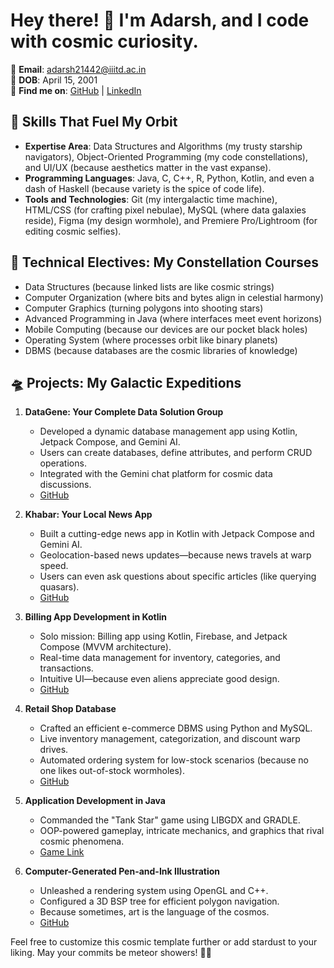 

# Hey there! 👋 I'm Adarsh, and I code with cosmic curiosity.

📧 **Email**: adarsh21442@iiitd.ac.in  
🎂 **DOB**: April 15, 2001  
📍 **Find me on**: [GitHub](https://github.com/Divinejmd13) | [LinkedIn](www.linkedin.com/in/adarsh-iiitd)

## 🚀 Skills That Fuel My Orbit

- **Expertise Area**: Data Structures and Algorithms (my trusty starship navigators), Object-Oriented Programming (my code constellations), and UI/UX (because aesthetics matter in the vast expanse).
- **Programming Languages**: Java, C, C++, R, Python, Kotlin, and even a dash of Haskell (because variety is the spice of code life).
- **Tools and Technologies**: Git (my intergalactic time machine), HTML/CSS (for crafting pixel nebulae), MySQL (where data galaxies reside), Figma (my design wormhole), and Premiere Pro/Lightroom (for editing cosmic selfies).

## 🌌 Technical Electives: My Constellation Courses

- Data Structures (because linked lists are like cosmic strings)
- Computer Organization (where bits and bytes align in celestial harmony)
- Computer Graphics (turning polygons into shooting stars)
- Advanced Programming in Java (where interfaces meet event horizons)
- Mobile Computing (because our devices are our pocket black holes)
- Operating System (where processes orbit like binary planets)
- DBMS (because databases are the cosmic libraries of knowledge)

## 🛸 Projects: My Galactic Expeditions

1. **DataGene: Your Complete Data Solution Group**
   - Developed a dynamic database management app using Kotlin, Jetpack Compose, and Gemini AI.
   - Users can create databases, define attributes, and perform CRUD operations.
   - Integrated with the Gemini chat platform for cosmic data discussions.
   - [GitHub](https://github.com/Divinejmd13/DataGene)

2. **Khabar: Your Local News App**
   - Built a cutting-edge news app in Kotlin with Jetpack Compose and Gemini AI.
   - Geolocation-based news updates—because news travels at warp speed.
   - Users can even ask questions about specific articles (like querying quasars).
   - [GitHub](https://github.com/Divinejmd13/KhabarNews_App.git)

3. **Billing App Development in Kotlin**
   - Solo mission: Billing app using Kotlin, Firebase, and Jetpack Compose (MVVM architecture).
   - Real-time data management for inventory, categories, and transactions.
   - Intuitive UI—because even aliens appreciate good design.
   - [GitHub](https://github.com/Divinejmd13/Billing_app.git)

4. **Retail Shop Database**
   - Crafted an efficient e-commerce DBMS using Python and MySQL.
   - Live inventory management, categorization, and discount warp drives.
   - Automated ordering system for low-stock scenarios (because no one likes out-of-stock wormholes).
   - [GitHub](https://github.com/Divinejmd13/OnlineRetailShop.git)

5. **Application Development in Java**
   - Commanded the "Tank Star" game using LIBGDX and GRADLE.
   - OOP-powered gameplay, intricate mechanics, and graphics that rival cosmic phenomena.
   - [Game Link](https://github.com/Divinejmd13/Tank_game.git)

6. **Computer-Generated Pen-and-Ink Illustration**
   - Unleashed a rendering system using OpenGL and C++.
   - Configured a 3D BSP tree for efficient polygon navigation.
   - Because sometimes, art is the language of the cosmos.
   - [GitHub](https://github.com/Divinejmd13/Computer-ink-Illustration.git)

Feel free to customize this cosmic template further or add stardust to your liking. May your commits be meteor showers! 🌠✨
